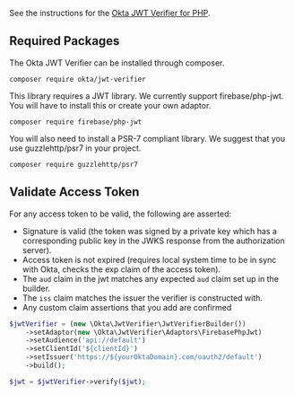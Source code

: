 See the instructions for the [Okta JWT Verifier for PHP](https://github.com/okta/okta-jwt-verifier-php).

## Required Packages

The Okta JWT Verifier can be installed through composer.

```
composer require okta/jwt-verifier
```

This library requires a JWT library. We currently support firebase/php-jwt. You will have to install this or create your own adaptor.

```
composer require firebase/php-jwt
```

You will also need to install a PSR-7 compliant library. We suggest that you use guzzlehttp/psr7 in your project.

```
composer require guzzlehttp/psr7
```

## Validate Access Token

For any access token to be valid, the following are asserted:

- Signature is valid (the token was signed by a private key which has a corresponding public key in the JWKS response from the authorization server).
- Access token is not expired (requires local system time to be in sync with Okta, checks the exp claim of the access token).
- The `aud` claim in the jwt matches any expected `aud` claim set up in the builder.
- The `iss` claim matches the issuer the verifier is constructed with.
- Any custom claim assertions that you add are confirmed

```php
$jwtVerifier = (new \Okta\JwtVerifier\JwtVerifierBuilder())
    ->setAdaptor(new \Okta\JwtVerifier\Adaptors\FirebasePhpJwt)
    ->setAudience('api://default')
    ->setClientId('${clientId}')
    ->setIssuer('https://${yourOktaDomain}.com/oauth2/default')
    ->build();

$jwt = $jwtVerifier->verify($jwt);
```

